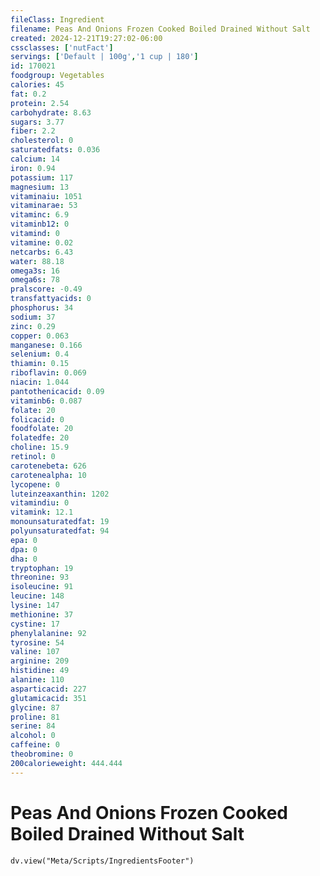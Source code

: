 ```yaml
---
fileClass: Ingredient
filename: Peas And Onions Frozen Cooked Boiled Drained Without Salt
created: 2024-12-21T19:27:02-06:00
cssclasses: ['nutFact']
servings: ['Default | 100g','1 cup | 180']
id: 170021
foodgroup: Vegetables
calories: 45
fat: 0.2
protein: 2.54
carbohydrate: 8.63
sugars: 3.77
fiber: 2.2
cholesterol: 0
saturatedfats: 0.036
calcium: 14
iron: 0.94
potassium: 117
magnesium: 13
vitaminaiu: 1051
vitaminarae: 53
vitaminc: 6.9
vitaminb12: 0
vitamind: 0
vitamine: 0.02
netcarbs: 6.43
water: 88.18
omega3s: 16
omega6s: 78
pralscore: -0.49
transfattyacids: 0
phosphorus: 34
sodium: 37
zinc: 0.29
copper: 0.063
manganese: 0.166
selenium: 0.4
thiamin: 0.15
riboflavin: 0.069
niacin: 1.044
pantothenicacid: 0.09
vitaminb6: 0.087
folate: 20
folicacid: 0
foodfolate: 20
folatedfe: 20
choline: 15.9
retinol: 0
carotenebeta: 626
carotenealpha: 10
lycopene: 0
luteinzeaxanthin: 1202
vitamindiu: 0
vitamink: 12.1
monounsaturatedfat: 19
polyunsaturatedfat: 94
epa: 0
dpa: 0
dha: 0
tryptophan: 19
threonine: 93
isoleucine: 91
leucine: 148
lysine: 147
methionine: 37
cystine: 17
phenylalanine: 92
tyrosine: 54
valine: 107
arginine: 209
histidine: 49
alanine: 110
asparticacid: 227
glutamicacid: 351
glycine: 87
proline: 81
serine: 84
alcohol: 0
caffeine: 0
theobromine: 0
200calorieweight: 444.444
---
```


# Peas And Onions Frozen Cooked Boiled Drained Without Salt

```dataviewjs
dv.view("Meta/Scripts/IngredientsFooter")
```